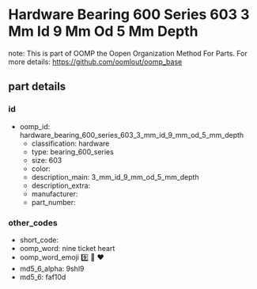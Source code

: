 # Hardware Bearing 600 Series 603 3 Mm Id 9 Mm Od 5 Mm Depth  

note: This is part of OOMP the Oopen Organization Method For Parts. For more details: https://github.com/oomlout/oomp_base

##  part details





### id
* oomp_id: hardware_bearing_600_series_603_3_mm_id_9_mm_od_5_mm_depth
  * classification: hardware
  * type: bearing_600_series
  * size: 603
  * color: 
  * description_main: 3_mm_id_9_mm_od_5_mm_depth
  * description_extra: 
  * manufacturer: 
  * part_number: 

### other_codes
* short_code: 
* oomp_word: nine ticket heart
* oomp_word_emoji :nine: :ticket: :heart:
* md5_6_alpha: 9shl9
* md5_6: faf10d
